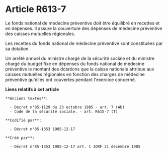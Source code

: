 # Article R613-7

Le fonds national de médecine préventive doit être équilibré en recettes et en dépenses. Il assure la couverture des dépenses
de médecine préventive des caisses mutuelles régionales. 

Les recettes du fonds national de médecine préventive sont constituées par sa dotation. 

Un arrêté annuel du ministre chargé de la sécurité sociale et du ministre chargé du budget fixe en dépenses du fonds national
de médecine préventive le montant des dotations que la caisse nationale attribue aux caisses mutuelles régionales en fonction
des charges de médecine préventive qu'elles ont couvertes pendant l'exercice concerné.

**Liens relatifs à cet article**

	**Anciens textes**:

	  - Décret n°85-1129 du 23 octobre 1985 - art. 7 (Ab)
	  - Code de la sécurité sociale. - art. R615-7 (T)

	**Codifié par**:

	  - Décret n°85-1353 1985-12-17

	**Créé par**:

	  - Décret n°85-1353 1985-12-17 art. 1 JORF 21 décembre 1985
